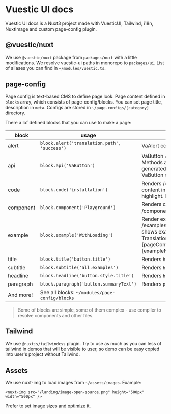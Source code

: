 # Vuestic UI docs

Vuestic UI docs is a Nuxt3 project made with VuesticUI, Tailwind, i18n, NuxtImage and custom page-config plugin.

## @vuestic/nuxt

We use `@vuestic/nuxt` package from `packages/nuxt` with a little modifications. We resolve vuestic-ui paths in monorepo to `packages/ui`.
List of aliases you can find in `~/modules/vuestic.ts`.

## page-config
Page config is text-based CMS to define page look.
Page content defined in `blocks` array, which consists of page-config/blocks.
You can set page title, description in `meta`.
Configs are stored in `~/page-configs/[category]` directory.

There a lof defined blocks that you can use to make a page:

| block | usage | description |
| --- | --- | --- |
| alert | `block.alert('translation.path', 'success')` | VaAlert component with text
| api | `block.api('VaButton')` | VaButton API section. Props, Events, Methods and Slots table will be generated automatically from VaButton component
| code | `block.code('installation')` | Renders /code/[fileName].[ext] file content in code view with syntax highlight. Ext resolved automatically.
| component | `block.component('Playground')` | Renders component from /components/[componentName].vue
| example | `block.example('WithLoading')` | Render example from /examples/[exampleName].vue. It shows example title, text and code. Translations resolved from [pageConfig].examples.[exampleName].['title' or 'text']
| title | `block.title('button.title')` | Renders `h1`
| subtitle | `block.subtitle('all.examples')` | Renders `h2`
| headline | `block.headline('button.style.title')` | Renders `h3`
| paragraph | `block.paragraph('button.summaryText')` | Renders `p`
| And more! | See all blocks: `~/modules/page-config/blocks` |
> Some of blocks are simple, some of them complex - use compiler to resolve components and other files.
## Tailwind
We use `@nuxtjs/tailwindcss` plugin. 
Try to use as much as you can less of tailwind in demos that will be visible to user, so demo can be easy copied into user's project
without Tailwind.

## Assets

We use nuxt-img to load images from `~/assets/images`. Example:
```vue
<nuxt-img src="/landing/image-open-source.png" height="500px" width="500px" />
```

Prefer to set image sizes and [optimize](tinypng.com/) it.

